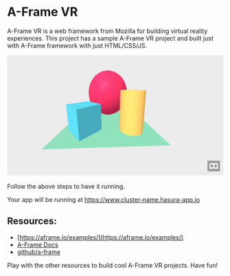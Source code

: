 # A-Frame VR

A-Frame VR is a web framework from Mozilla for building virtual reality experiences. This project has a sample A-Frame VR project and built just with A-Frame framework with just HTML/CSS/JS.

![Preview](https://raw.githubusercontent.com/anirudhmurali/A-Frame-VR/master/webvr.png)

Follow the above steps to have it running.

Your app will be running at https://www.cluster-name.hasura-app.io

## Resources:

* [https://aframe.io/examples/](https://aframe.io/examples/)
* [A-Frame Docs](https://aframe.io/docs/0.7.0/introduction/)
* [github/a-frame](https://github.com/aframevr/aframe/)

Play with the other resources to build cool A-Frame VR projects. Have fun!
